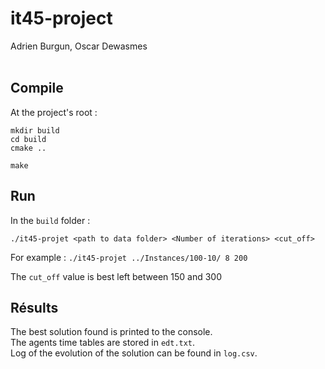 # **it45-project**
Adrien Burgun, Oscar Dewasmes
<br><br>

## Compile
At the project's root :  
```
mkdir build
cd build
cmake ..

make
```

## Run
In the `build` folder :  
```
./it45-projet <path to data folder> <Number of iterations> <cut_off>
```

For example : `./it45-projet ../Instances/100-10/ 8 200`

The `cut_off` value is best left between 150 and 300


## Résults
The best solution found is printed to the console.  
The agents time tables are stored in `edt.txt`.  
Log of the evolution of the solution can be found in `log.csv`.  
